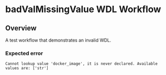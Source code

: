 # badValMissingValue WDL Workflow

## Overview
A test workflow that demonstrates an invalid WDL.

### Expected error

```
Cannot lookup value 'docker_image', it is never declared. Available values are: ['str']
```
